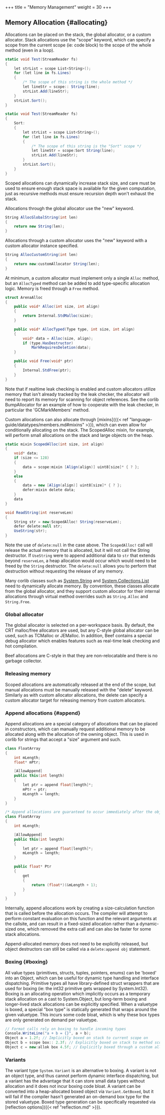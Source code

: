 +++
title = "Memory Management"
weight = 30
+++

## Memory Allocation {#allocating}
Allocations can be placed on the stack, the global allocator, or a custom allocator. Stack allocations use the "scope" keyword, which can specify a scope from the current scope (ie: code block) to the scope of the whole method (even in a loop).

```C#
static void Test(StreamReader fs)
{
	let strList = scope List<String>();
	for (let line in fs.Lines)
	{
		/* The scope of this string is the whole method */
		let lineStr = scope:: String(line);
		strList.Add(lineStr);
	}
	strList.Sort();
}

static void Test(StreamReader fs)
{
	Sort:
	{
		let strList = scope List<String>();
		for (let line in fs.Lines)
		{
			/* The scope of this string is the "Sort" scope */
			let lineStr = scope:Sort String(line);
			strList.Add(lineStr);
		}
		strList.Sort();
	}
}
```

Scoped allocations can dynamically increase stack size, and care must be used to ensure enough stack space is available for the given computation, just as recursive methods must ensure recursion depth won't exhaust the stack.

Allocations through the global allocator use the "new" keyword.

```C#
String AllocGlobalString(int len)
{
	return new String(len);
}
```

Allocations through a custom allocator uses the "new" keyword with a custom allocator instance specified.
```C#
String AllocCustomString(int len)
{
	return new:customAllocator String(len);
}
```

At minimum, a custom allocator must implement only a single `Alloc` method, but an `AllocTyped` method can be added to add type-specific allocation logic. Memory is freed through a `Free` method.
```C#
struct ArenaAlloc
{
	public void* Alloc(int size, int align)
	{
		return Internal.StdMalloc(size);
	}

	public void* AllocTyped(Type type, int size, int align)
	{
		void* data = Alloc(size, align);
		if (type.HasDestructor)
			MarkRequiresDeletion(data);
	}

	public void Free(void* ptr)
	{
		Internal.StdFree(ptr);
	}
}
```

Note that if realtime leak checking is enabled and custom allocators utilize memory that isn't already tracked by the leak checker, the allocator will need to report its memory for scanning for object references. See the corlib BumpAllocator for an example of how to cooperate with the leak checker, in particular the 'GCMarkMembers' method.

Custom allocations can also allocate through [mixins]({{< ref "language-guide/datatypes/members.md#mixins" >}}), which can even allow for conditionally allocating on the stack. The ScopedAlloc mixin, for example, will perform small allocations on the stack and large objects on the heap.
```C#
static mixin ScopedAlloc(int size, int align)
{
	void* data;
	if (size <= 128)
	{
		data = scope:mixin [Align(align)] uint8[size]* { ? };
	}
	else
	{
		data = new [Align(align)] uint8[size]* { ? };
		defer:mixin delete data;
	}
	data
}

void ReadString(int reserveLen)
{
	String str = new:ScopedAlloc! String(reserveLen);
	defer delete:null str;
	UseString(str);
}
```

Note the use of `delete:null` in the case above. The `ScopedAlloc!` call will release the actual memory that is allocated, but it will not call the String destructor. If `UseString` were to append additional data to `str` that extends beyond `reserveLen`, a heap allocation would occur which would need to be freed by the `String` destructor. The `delete:null` allows you to perform that destruction without requesting the release of any memory.

Many corlib classes such as [System.String](../doxygen/corlib/html/class_system_1_1_string.html) and [System.Collections.List<T>](../doxygen/corlib/html/class_system_1_1_collections_1_1_list.html) need to dynamically allocate memory. By convention, these classes allocate from the global allocator, and they support custom allocator for their internal allocations through virtual method overrides such as `String.Alloc` and `String.Free`.

### Global allocator
The global allocator is selected on a per-workspace basis. By default, the CRT malloc/free allocators are used, but any C-style global allocator can be used, such as TCMalloc or JEMalloc. In addition, Beef contains a special debug allocator which enables features such as real-time leak checking and hot compilation.

Beef allocations are C-style in that they are non-relocatable and there is no garbage collector.

### Releasing memory
Scoped allocations are automatically released at the end of the scope, but manual allocations must be manually released with the "delete" keyword. Similarly as with custom allocator allocations, the delete can specify a custom allocator target for releasing memory from custom allocators.

### Append allocations {#append}
Append allocations are a special category of allocations that can be placed in constructors, which can manually request additional memory to be allocated along with the allocation of the owning object. This is used in corlib for strings that accept a "size" argument and such.

```C#
class FloatArray
{
	int mLength;
	float* mPtr;

	[AllowAppend]
	public this(int length)
	{
		let ptr = append float[length]*;		
		mPtr = ptr;
		mLength = length;
	}
}

/* Append allocations are guaranteed to occur immediately after the object's own memory (with respect to alignment). We can use this knowledge to calculate the storage location of the array rather than storing it internally */
class FloatArray
{
	int mLength;

	[AllowAppend]
	public this(int length)
	{
		let ptr = append float[length]*;
		mLength = length;
	}

	public float* Ptr
	{
		get
		{
			return (float*)(&mLength + 1);
		}
	}
}
```

Internally, append allocations work by creating a size-calculation function that is called before the allocation occurs. The compiler will attempt to perform constant evaluation on this function and the relevant arguments at the callsite, and can result in a fixed-sized allocation rather than a dynamic-sized one, which removed the extra call and can also be faster for some stack allocations.

Append-allocated memory does not need to be explicitly released, but object destructors can still be called via a `delete:append obj` statement.

### Boxing {#boxing}
All value types (primitives, structs, tuples, pointers, enums) can be 'boxed' into an Object, which can be useful for dynamic type handling and interface dispatching. Primitive types all have library-defined struct wrappers that are used for boxing (ie: the int32 primitive gets wrapped by System.Int32). Boxing is an allocating operation which implicitly occurs as a temporary stack allocation on a cast to System.Object, but long-term boxing and longer-lived stack allocations can be explicitly specified. When a valuetype is boxed, a special "box type" is statically generated that wraps around the given valuetype. This incurs some code bloat, which is why these box types are only generated on demand per valuetype.

```C#
// Format calls rely on boxing to handle incoming types
Console.WriteLine("a + b = {}", a + b);
Object a = 1.2f; // Implicitly boxed on stack to current scope on
Object b = scope box:: 2.3f; // Explicitly boxed on stack to method scope
Object c = new:allok box 4.5f; // Explicitly boxed through a custom allocator 'allok'
```

### Variants
The variant type `System.Variant` is an alternative to boxing. A variant is not an object type, and thus cannot perform dynamic interface dispatching, but a variant has the advantage that it can store small data types without allocation and it does not incur boxing code bloat. A variant can be converted into a heap-allocated boxed object via `Variant.GetBoxed`, but it will fail if the compiler hasn't generated an on-demand box type for the stored valuetype. Boxed type generation can be specifically requested via [reflection options]({{< ref "reflection.md" >}}).
